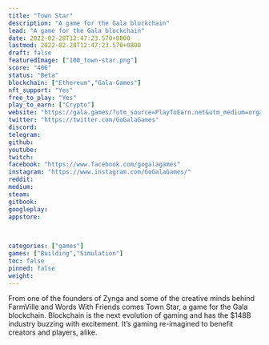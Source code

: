 ```yaml
---
title: "Town Star"
description: "A game for the Gala blockchain"
lead: "A game for the Gala blockchain"
date: 2022-02-28T12:47:23.570+0800
lastmod: 2022-02-28T12:47:23.570+0800
draft: false
featuredImage: ["100_town-star.png"]
score: "406"
status: "Beta"
blockchain: ["Ethereum","Gala-Games"]
nft_support: "Yes"
free_to_play: "Yes"
play_to_earn: ["Crypto"]
website: "https://gala.games/?utm_source=PlayToEarn.net&utm_medium=organic&utm_campaign=gamepage"
twitter: "https://twitter.com/GoGalaGames"
discord: 
telegram: 
github: 
youtube: 
twitch: 
facebook: "https://www.facebook.com/gogalagames"
instagram: "https://www.instagram.com/GoGalaGames/"
reddit: 
medium: 
steam: 
gitbook: 
googleplay: 
appstore: 

  
    
categories: ["games"]
games: ["Building","Simulation"]
toc: false
pinned: false
weight: 
---
```

From one of the founders of Zynga and some of the creative minds behind FarmVille and Words With Friends comes Town Star, a game for the Gala blockchain. Blockchain is the next evolution of gaming and has the $148B industry buzzing with excitement. It’s gaming re-imagined to benefit creators and players, alike.
